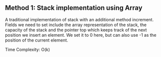 ## Method 1: Stack implementation using Array

A traditional implementation of stack with an additional method increment. Fields we need to set include the array representation of the stack, the 
capacity of the stack and the pointer top which keeps track of the next position we insert an element. We set it to 0 here, but can also use -1 as the 
position of the current element.

Time Complexity: O(k)
